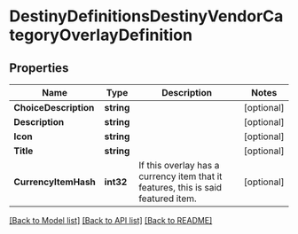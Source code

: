 # DestinyDefinitionsDestinyVendorCategoryOverlayDefinition

## Properties
Name | Type | Description | Notes
------------ | ------------- | ------------- | -------------
**ChoiceDescription** | **string** |  | [optional] 
**Description** | **string** |  | [optional] 
**Icon** | **string** |  | [optional] 
**Title** | **string** |  | [optional] 
**CurrencyItemHash** | **int32** | If this overlay has a currency item that it features, this is said featured item. | [optional] 

[[Back to Model list]](../README.md#documentation-for-models) [[Back to API list]](../README.md#documentation-for-api-endpoints) [[Back to README]](../README.md)


